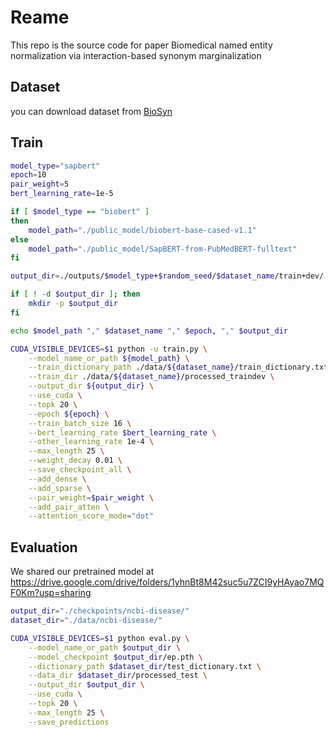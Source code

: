 # Reame
This repo is the source code for paper Biomedical named entity normalization via interaction-based synonym marginalization

## Dataset
you can download dataset from [BioSyn](https://github.com/dmis-lab/BioSyn#datasets)

## Train
```bash
model_type="sapbert"
epoch=10
pair_weight=5
bert_learning_rate=1e-5

if [ $model_type == "biobert" ]
then 
    model_path="./public_model/biobert-base-cased-v1.1"
else
    model_path="./public_model/SapBERT-from-PubMedBERT-fulltext"
fi

output_dir=./outputs/$model_type+$random_seed/$dataset_name/train+dev/

if [ ! -d $output_dir ]; then
    mkdir -p $output_dir
fi

echo $model_path "," $dataset_name "," $epoch, "," $output_dir

CUDA_VISIBLE_DEVICES=$1 python -u train.py \
    --model_name_or_path ${model_path} \
    --train_dictionary_path ./data/${dataset_name}/train_dictionary.txt \
    --train_dir ./data/${dataset_name}/processed_traindev \
    --output_dir ${output_dir} \
    --use_cuda \
    --topk 20 \
    --epoch ${epoch} \
    --train_batch_size 16 \
    --bert_learning_rate $bert_learning_rate \
    --other_learning_rate 1e-4 \
    --max_length 25 \
    --weight_decay 0.01 \
    --save_checkpoint_all \
    --add_dense \
    --add_sparse \
    --pair_weight=$pair_weight \
    --add_pair_atten \
    --attention_score_mode="dot" 
```
## Evaluation
We shared our pretrained model at https://drive.google.com/drive/folders/1yhnBt8M42suc5u7ZCI9yHAyao7MQF0Km?usp=sharing

```bash
output_dir="./checkpoints/ncbi-disease/"
dataset_dir="./data/ncbi-disease/"

CUDA_VISIBLE_DEVICES=$1 python eval.py \
    --model_name_or_path $output_dir \
    --model_checkpoint $output_dir/ep.pth \
    --dictionary_path $dataset_dir/test_dictionary.txt \
    --data_dir $dataset_dir/processed_test \
    --output_dir $output_dir \
    --use_cuda \
    --topk 20 \
    --max_length 25 \
    --save_predictions
```
